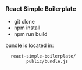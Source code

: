 ### React Simple Boilerplate

- git clone
- npm install
- npm run build

bundle is located in:

      react-simple-boilerplate/
            public/bundle.js